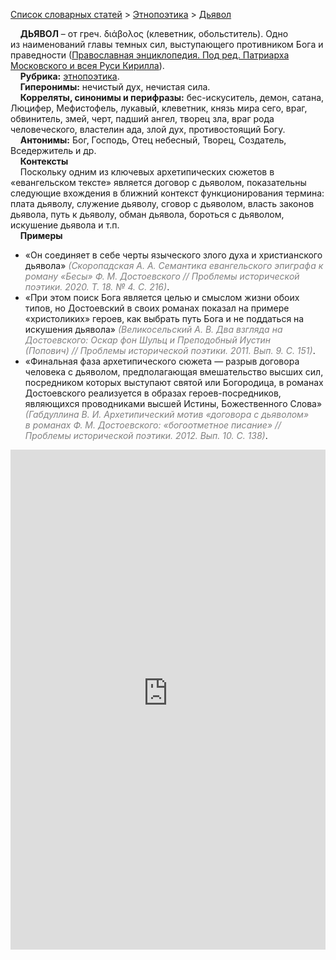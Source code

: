 <style>
st { color: Gray;
  font-style: italic;}
</style>

[Список словарных статей](https://thesaurus-dostoevsky.github.io/Thesaurus/) > [Этнопоэтика](ethnopoe.md) > [Дьявол](дьявол.md) 

&nbsp;&nbsp;&nbsp;&nbsp;**ДЬЯВОЛ** – от греч. διάβολος (клеветник, обольститель). Одно из наименований главы темных сил, выступающего противником Бога и праведности ([Православная энциклопедия. Под ред. Патриарха Московского и всея Руси Кирилла](www.pravenc.ru)).  
&nbsp;&nbsp;&nbsp;&nbsp;**Рубрика:** [этнопоэтика](ethnopoe.md).  
&nbsp;&nbsp;&nbsp;&nbsp;**Гиперонимы:** нечистый дух, нечистая сила.  
&nbsp;&nbsp;&nbsp;&nbsp;**Корреляты, синонимы и перифразы:** бес-искуситель, демон, сатана, Люцифер, Мефистофель, лукавый, клеветник, князь мира сего, враг, обвинитель, змей, черт, падший ангел, творец зла, враг рода человеческого, властелин ада, злой дух, противостоящий Богу.  
&nbsp;&nbsp;&nbsp;&nbsp;**Антонимы:** Бог, Господь, Отец небесный, Творец, Создатель, Вседержитель и др.  
&nbsp;&nbsp;&nbsp;&nbsp;**Контексты**  
&nbsp;&nbsp;&nbsp;&nbsp;Поскольку одним из ключевых архетипических сюжетов в «евангельском тексте» является договор с дьяволом, показательны следующие вхождения в ближний контекст функционирования термина: плата дьяволу, служение дьяволу, сговор с дьяволом, власть законов дьявола, путь к дьяволу, обман дьявола, бороться с дьяволом, искушение дьявола и т.п.  <br>
&nbsp;&nbsp;&nbsp;&nbsp;**Примеры**  
* «Он соединяет в себе черты языческого злого духа и христианского дьявола» <st>(Скоропадская А. А. Семантика евангельского эпиграфа к роману «Бесы» Ф. М. Достоевского // Проблемы исторической поэтики. 2020. Т. 18. № 4. С. 216)</st>.
* «При этом поиск Бога является целью и смыслом жизни обоих типов, но Достоевский в своих романах показал на примере «христоликих» героев, как выбрать путь Бога и не поддаться на искушения дьявола» <st>(Великосельский А. В. Два взгляда на Достоевского: Оскар фон Шульц и Преподобный Иустин (Попович) // Проблемы исторической поэтики. 2011. Вып. 9. С. 151)</st>.
* «Финальная фаза архетипического сюжета — разрыв договора человека с дьяволом, предполагающая вмешательство высших сил, посредником которых выступают святой или Богородица, в романах Достоевского реализуется в образах героев-посредников, являющихся проводниками высшей Истины, Божественного Слова» <st>(Габдуллина В. И. Архетипический мотив «договора с дьяволом» в романах Ф. М. Достоевского: «богоотметное писание» // Проблемы исторической поэтики. 2012. Вып.  10. С. 138)</st>.

<iframe src="https://thesaurus-dostoevsky.github.io/nk/дьявол.html" style="border:0px;width:100%;height:800px" allowfullscreen="true" webkitallowfullscreen="true" mozallowfullscreen="true">
